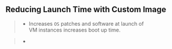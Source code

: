 ## Reducing Launch Time with Custom Image

> - Increases `OS` patches and software at launch of <br />
    VM instances increases boot up time.

> -

